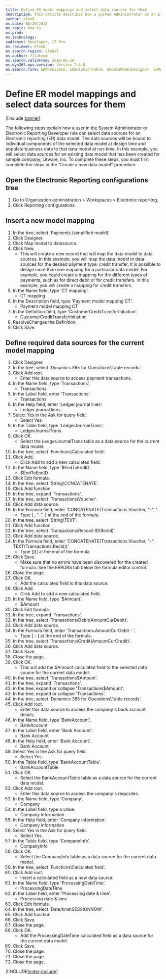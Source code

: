 ```yaml
---
title: Define ER model mappings and select data sources for them
description: This article describes how a System Administrator or an Electronic Reporting Developer can select data sources for an Electronic reporting data model.
author: kfend
ms.date: 08/29/2018
ms.topic: how-to
ms.prod: 
ms.technology: 
audience: Developer, IT Pro
ms.reviewer: kfend
ms.search.region: Global
ms.author: filatovm
ms.search.validFrom: 2016-06-30
ms.dyn365.ops.version: Version 7.0.0
ms.search.form: ERWorkspace, ERSolutionTable, ERDataModelDesigner, ERModelMappingTable, ERModelMappingDesigner, ERExpressionDesignerFormula
---
```

# Define ER model mappings and select data sources for them

[!include [banner](../../includes/banner.md)]

The following steps explain how a user in the System Administrator or Electronic Reporting Developer role can select data sources for an Electronic reporting (ER) data model. The data sources will be bound to individual components of the selected data model at design time and populate business data to that data model at run-time. In this example, you will select data sources for an existing data model that has been created for sample company, Litware, Inc. To complete these steps, you must first complete the steps in the "Create a new data model" procedure.


## Open the Electronic Reporting configurations tree
1. Go to Organization administration > Workspaces > Electronic reporting.
2. Click Reporting configurations.

## Insert a new model mapping
1. In the tree, select 'Payments (simplified model)'.
2. Click Designer.
3. Click Map model to datasource.
4. Click New.
    * This will create a new record that will map the data model to data sources. In this example, you will map the data model to data sources for the desired payment type: credit transfer.     It is possible to design more than one mapping for a particular data model. For example, you could create a mapping for the different types of payments, such as for direct debit or for credit transfers. In this example, you will create a mapping for credit transfers.  
5. In the Name field, type 'CT mapping'.
    * CT mapping  
6. In the Description field, type 'Payment model mapping CT'.
    * Payment model mapping CT  
7. In the Definition field, type 'CustomerCreditTransferInitiation'.
    * CustomerCreditTransferInitiation  
8. ResolveChanges the Definition.
9. Click Save.

## Define required data sources for the current model mapping
1. Click Designer.
2. In the tree, select 'Dynamics 365 for Operations\Table records'.
3. Click Add root.
    * Enter this data source to access payment transactions.  
4. In the Name field, type 'Transactions'.
    * Transactions  
5. In the Label field, enter 'Transactions'.
    * Transactions  
6. In the Help field, enter 'Ledger journal lines'.
    * Ledger journal lines  
7. Select Yes in the Ask for query field.
    * Select Yes.  
8. In the Table field, type 'LedgerJournalTrans'.
    * LedgerJournalTrans  
9. Click OK.
    * Select the LedgerJournalTrans table as a data source for the current data model.  
10. In the tree, select 'Functions\Calculated field'.
11. Click Add.
    * Click Add to add a new calculated field.  
12. In the Name field, type '$EndToEndID'.
    * $EndToEndID  
13. Click Edit formula.
14. In the tree, select 'String\CONCATENATE'.
15. Click Add function.
16. In the tree, expand 'Transactions'.
17. In the tree, select 'Transactions\Voucher'.
18. Click Add data source.
19. In the Formula field, enter 'CONCATENATE(Transactions.Voucher, "-", '.
    * Type [ , "-", ] at the end of the formula.  
20. In the tree, select 'String\TEXT'.
21. Click Add function.
22. In the tree, select 'Transactions\Record-ID(RecId)'.
23. Click Add data source.
24. In the Formula field, enter 'CONCATENATE(Transactions.Voucher, "-", TEXT(Transactions.RecId))'.
    * Type [))] at the end of the formula.  
25. Click Save.
    * Make sure that no errors have been discovered for the created formula. See the ERRORS tab below the formula editor control.  
26. Close the page.
27. Click OK.
    * Add the calculated field to this data source.  
28. Click Add.
    * Click Add to add a new calculated field.  
29. In the Name field, type '$Amount'.
    * $Amount  
30. Click Edit formula.
31. In the tree, expand 'Transactions'.
32. In the tree, select 'Transactions\Debit(AmountCurDebit)'.
33. Click Add data source.
34. In the Formula field, enter 'Transactions.AmountCurDebit - '.
    * Type [ - ] at the end of the formula.  
35. In the tree, select 'Transactions\Credit(AmountCurCredit)'.
36. Click Add data source.
37. Click Save.
38. Close the page.
39. Click OK.
    * This will add the $Amount calculated field to the selected data source for the current data model.  
40. In the tree, select 'Transactions\$Amount'.
41. In the tree, expand 'Transactions'.
42. In the tree, expand or collapse 'Transactions\$Amount'.
43. In the tree, expand or collapse 'Transactions'.
44. In the tree, select 'Dynamics 365 for Operations\Table records'.
45. Click Add root.
    * Enter this data source to access the company's bank account details.  
46. In the Name field, type 'BankAccount'.
    * BankAccount  
47. In the Label field, enter 'Bank Account'.
    * Bank Account  
48. In the Help field, enter 'Bank Account'.
    * Bank Account  
49. Select Yes in the Ask for query field.
    * Select Yes.  
50. In the Table field, type 'BankAccountTable'.
    * BankAccountTable  
51. Click OK.
    * Select the BankAccountTable table as a data source for the current data model.  
52. Click Add root.
    * Enter this data source to access the company's requisites.  
53. In the Name field, type 'Company'.
    * Company  
54. In the Label field, type a value.
    * Company information  
55. In the Help field, enter 'Company information'.
    * Company information  
56. Select Yes in the Ask for query field.
    * Select Yes.  
57. In the Table field, type 'CompanyInfo'.
    * CompanyInfo  
58. Click OK.
    * Select the CompanyInfo table as a data source for the current data model.  
59. In the tree, select 'Functions\Calculated field'.
60. Click Add root.
    * Insert a calculated field as a new data source.  
61. In the Name field, type 'ProcessingDateTime'.
    * ProcessingDateTime  
62. In the Label field, enter 'Processing date & time'.
    * Processing date & time  
63. Click Edit formula.
64. In the tree, select 'Date/time\SESSIONNOW'.
65. Click Add function.
66. Click Save.
67. Close the page.
68. Click OK.
    * Add the ProcessingDateTime calculated field as a data source for the current data model.  
69. Click Save.
70. Close the page.
71. Close the page.
72. Close the page.



[!INCLUDE[footer-include](../../../../includes/footer-banner.md)]
